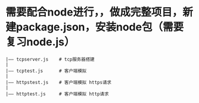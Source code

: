 # 需要配合node进行，，做成完整项目，新建package.json，安装node包（需要复习node.js）
```
|—— tcpserver.js    # tcp服务器搭建
|
|—— tcptest.js      # 客户端模拟
|
|—— httpstest.js    # 客户端模拟 https请求
|
|—— httptest.js     # 客户端模拟 http请求
```